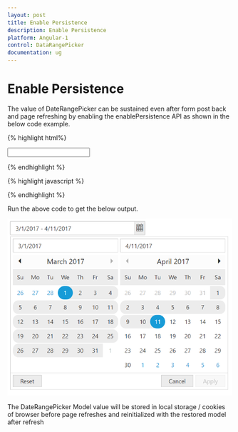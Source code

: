 ```yaml
---
layout: post
title: Enable Persistence 
description: Enable Persistence
platform: Angular-1
control: DataRangePicker
documentation: ug
---
```

# Enable Persistence

The value of DateRangePicker can be sustained even after form post back and page refreshing by enabling the enablePersistence API as shown in the below code example.

{% highlight html%}

<div ng-controller="DaterangeCtrl">
     <input type="text" id="daterange" ej-daterangepicker e-width="width" e-enablePersistence="enable" />
</div>

{% endhighlight %}

{% highlight javascript %}

<script>
    angular.module('syncApp', ['ejangular'])
       .controller('DateRangeCtrl', function ($scope) {
          $scope.width = "600px";
          $scope.enable = true;
           });
</script>

{% endhighlight %}

Run the above code to get the below output.

![](enable-persistence_images/persistence.png)

The DateRangePicker Model value will be stored in local storage / cookies of browser before page refreshes and reinitialized with the restored model after refresh